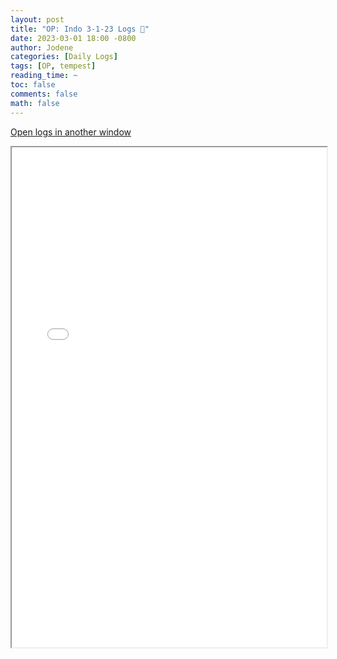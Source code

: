 ```yaml
---
layout: post
title: "OP: Indo 3-1-23 Logs 📜"
date: 2023-03-01 18:00 -0800
author: Jodene
categories: [Daily Logs]
tags: [OP, tempest]
reading_time: ~
toc: false
comments: false
math: false
---
```


<a href="/assets/logs/2023/March/daily/3-1-23-OP/index.html#OP%3A%20Indo%203-1-23" target="_blank">Open logs in another window</a>

<iframe src="/assets/logs/2023/March/daily/3-1-23-OP/index.html#OP%3A%20Indo%203-1-23" width="100%" height="800" style="display:block; margin: 0 auto;"> </iframe>
